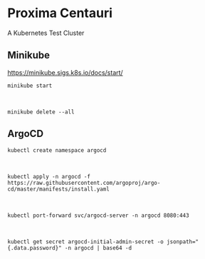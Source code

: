 # Proxima Centauri 
A Kubernetes Test Cluster

## Minikube
https://minikube.sigs.k8s.io/docs/start/

    minikube start 
<br>
    
    minikube delete --all

## ArgoCD

    kubectl create namespace argocd
<br>

    kubectl apply -n argocd -f https://raw.githubusercontent.com/argoproj/argo-cd/master/manifests/install.yaml
<br>

    kubectl port-forward svc/argocd-server -n argocd 8080:443
<br>   

    kubectl get secret argocd-initial-admin-secret -o jsonpath="{.data.password}" -n argocd | base64 -d
